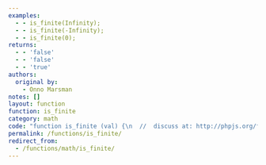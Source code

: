 ```yaml
---
examples:
  - - is_finite(Infinity);
  - - is_finite(-Infinity);
  - - is_finite(0);
returns:
  - - 'false'
  - - 'false'
  - - 'true'
authors:
  original by:
    - Onno Marsman
notes: []
layout: function
function: is_finite
category: math
code: "function is_finite (val) {\n  //  discuss at: http://phpjs.org/functions/is_finite/\n  // original by: Onno Marsman\n  //   example 1: is_finite(Infinity);\n  //   returns 1: false\n  //   example 2: is_finite(-Infinity);\n  //   returns 2: false\n  //   example 3: is_finite(0);\n  //   returns 3: true\n\n  var warningType = ''\n\n  if (val === Infinity || val === -Infinity) {\n    return false\n  }\n\n  // Some warnings for maximum PHP compatibility\n  if (typeof val === 'object') {\n    warningType = (Object.prototype.toString.call(val) === '[object Array]' ? 'array' : 'object')\n  } else if (typeof val === 'string' && !val.match(/^[\\+\\-]?\\d/)) {\n    // simulate PHP's behaviour: '-9a' doesn't give a warning, but 'a9' does.\n    warningType = 'string'\n  }\n  if (warningType) {\n    throw new Error('Warning: is_finite() expects parameter 1 to be double, ' + warningType + ' given')\n  }\n\n  return true\n}\n"
permalink: /functions/is_finite/
redirect_from:
  - /functions/math/is_finite/
---
```


<!-- WARNING! This file is auto generated by `npm run web:inject`, do not edit by hand -->

